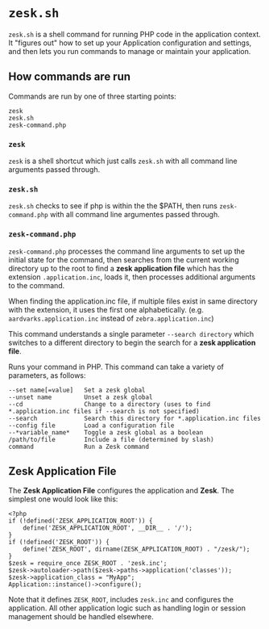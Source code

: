 # `zesk.sh`

`zesk.sh` is a shell command for running PHP code in the application context. It "figures out" how to set up your Application configuration and settings, and then lets you run commands to manage or maintain your application.

## How commands are run

Commands are run by one of three starting points:

	zesk
	zesk.sh
	zesk-command.php
	
### `zesk`

`zesk` is a shell shortcut which just calls `zesk.sh` with all command line arguments passed through.

### `zesk.sh`

`zesk.sh` checks to see if php is within the the $PATH, then runs `zesk-command.php` with all command line argumentes passed through.

### `zesk-command.php`

`zesk-command.php` processes the command line arguments to set up the initial state for the command, then searches from the current working directory up to the root to find a **zesk application file** which has the extension `.application.inc`, loads it, then processes additional arguments to the command.

When finding the application.inc file, if multiple files exist in same directory with the extension, it uses the first one alphabetically. (e.g. `aardvarks.application.inc` instead of `zebra.application.inc`)

This command understands a single parameter `--search directory` which switches to a different directory to begin the search for a **zesk application file**. 

Runs your command in PHP. This command can take a variety of parameters, as follows:

    --set name[=value]   Set a zesk global
	--unset name         Unset a zesk global
	--cd                 Change to a directory (uses to find *.application.inc files if --search is not specified)
	--search             Search this directory for *.application.inc files
	--config file        Load a configuration file
	--*variable_name*    Toggle a zesk global as a boolean
	/path/to/file        Include a file (determined by slash)
	command              Run a Zesk command

## Zesk Application File

The **Zesk Application File** configures the application and **Zesk**. The simplest one would look like this:

	<?php
	if (!defined('ZESK_APPLICATION_ROOT')) {
		define('ZESK_APPLICATION_ROOT', __DIR__ . '/');
	}
	if (!defined('ZESK_ROOT')) {
		define('ZESK_ROOT', dirname(ZESK_APPLICATION_ROOT) . "/zesk/");
	}
	$zesk = require_once ZESK_ROOT . 'zesk.inc';
	$zesk->autoloader->path($zesk->paths->application('classes'));
	$zesk->application_class = "MyApp";
	Application::instance()->configure();

Note that it defines `ZESK_ROOT`, includes `zesk.inc` and configures the application. All other application logic such as handling login or session management should be handled elsewhere.
